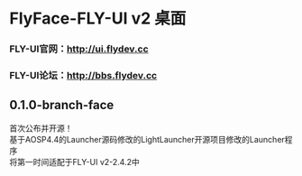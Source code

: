 FlyFace-FLY-UI v2 桌面  
=======
 
### FLY-UI官网：http://ui.flydev.cc 
  
### FLY-UI论坛：http://bbs.flydev.cc  
  
  
  
0.1.0-branch-face
-------
首次公布并开源！  
基于AOSP4.4的Launcher源码修改的LightLauncher开源项目修改的Launcher程序  
将第一时间适配于FLY-UI v2-2.4.2中  
